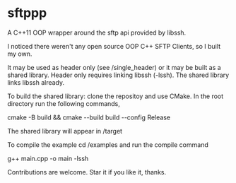 # sftppp
A C++11 OOP wrapper around the sftp api provided by libssh. 

I noticed there weren't any open source OOP C++ SFTP Clients, so I built my own.

It may be used as header only (see /single_header) or it may be built as a shared library. Header only requires linking libssh (-lssh). The shared library links libssh already.

To build the shared library: clone the repositoy and use CMake. In the root directory run the following commands,

cmake -B build && cmake --build build --config Release

The shared library will appear in /target

To compile the example cd /examples and run the compile command

g++ main.cpp -o main -lssh

Contributions are welcome. Star it if you like it, thanks.
